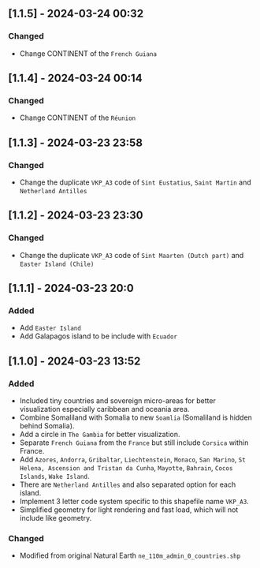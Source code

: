 ## [1.1.5] - 2024-03-24 00:32
### Changed
- Change CONTINENT of the `French Guiana`

## [1.1.4] - 2024-03-24 00:14
### Changed
- Change CONTINENT of the `Réunion`

## [1.1.3] - 2024-03-23 23:58
### Changed
- Change the duplicate `VKP_A3` code of `Sint Eustatius`, `Saint Martin` and `Netherland Antilles`

## [1.1.2] - 2024-03-23 23:30
### Changed
- Change the duplicate `VKP_A3` code of `Sint Maarten (Dutch part)` and `Easter Island (Chile)`

## [1.1.1] - 2024-03-23 20:0
### Added
- Add `Easter Island`
- Add Galapagos island to be include with `Ecuador`

## [1.1.0] - 2024-03-23 13:52
### Added
- Included tiny countries and sovereign micro-areas for better visualization especially caribbean and oceania area.
- Combine Somaliland with Somalia to new `Soamlia` (Somaliland is hidden behind Somalia).
- Add a circle in `The Gambia` for better visualization.
- Separate `French Guiana` from the `France` but still include `Corsica` within France.
- Add `Azores`, `Andorra`, `Gribaltar`, `Liechtenstein`, `Monaco`, `San Marino`, `St Helena, Ascension and Tristan da Cunha`, `Mayotte`, `Bahrain`, `Cocos Islands`, `Wake Island`.
- There are `Netherland Antilles` and also separated option for each island.
- Implement 3 letter code system specific to this shapefile name `VKP_A3`.
- Simplified geometry for light rendering and fast load, which will not include like geometry.

### Changed
- Modified from original Natural Earth `ne_110m_admin_0_countries.shp`